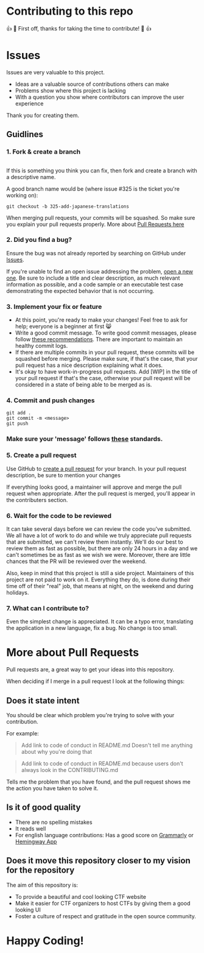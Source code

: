 # Contributing to this repo

:+1: :tada: First off, thanks for taking the time to contribute! :tada: :+1:


# Issues

Issues are very valuable to this project.

* Ideas are a valuable source of contributions others can make
* Problems show where this project is lacking
* With a question you show where contributors can improve the user experience

Thank you for creating them.

## Guidlines

### 1. Fork & create a branch

```shell

```
If this is something you think you can fix, then fork and create a branch with a descriptive name.

A good branch name would be (where issue #325 is the ticket you're working on):

```shell
git checkout -b 325-add-japanese-translations
```

When merging pull requests, your commits will be squashed. So make sure you explain your pull requests properly. More about [Pull Requests here](#Pull-Requests)

### 2.  Did you find a bug?

Ensure the bug was not already reported by searching on GitHub under [Issues](https://github.com/ashawe/CTF-Website-Template-2020/issues?q=is%3Aissue+is%3Aopen+sort%3Aupdated-desc).

If you're unable to find an open issue addressing the problem, [open a new one](https://github.com/ashawe/CTF-Website-Template-2020/issues/new). Be sure to include a title and clear description, as much relevant information as possible, and a code sample or an executable test case demonstrating the expected behavior that is not occurring.

### 3. Implement your fix or feature

*    At this point, you're ready to make your changes! Feel free to ask for help; everyone is a beginner at first 😸
*    Write a good commit message. To write good commit messages, please follow [these recommendations](https://github.com/ashawe/CTF-Website-Template-2020/blob/master/COMMIT-GUIDLINES.md). There are important to maintain an healthy commit logs.
*    If there are multiple commits in your pull request, these commits will be squashed before merging. Please make sure, if that's the case, that your pull request has a nice description explaining what it does.
*    It's okay to have work-in-progress pull requests. Add [WIP] in the title of your pull request if that's the case, otherwise your pull request will be considered in a state of being able to be merged as is.


### 4. Commit and push changes

```shell
git add .
git commit -m <message>
git push
```

### Make sure your 'message' follows [these](https://github.com/ashawe/CTF-Website-Template-2020/blob/master/COMMIT-GUIDLINES.md) standards.

### 5. Create a pull request

Use GitHub to [create a pull request](https://help.github.com/en/desktop/contributing-to-projects/creating-a-pull-request) for your branch. In your pull request description, be sure to mention your changes

If everything looks good, a maintainer will approve and merge the pull request when appropriate. After the pull request is merged, you'll appear in the contributers section.

### 6. Wait for the code to be reviewed

It can take several days before we can review the code you've submitted. We all have a lot of work to do and while we truly appreciate pull requests that are submitted, we can't review them instantly. We'll do our best to review them as fast as possible, but there are only 24 hours in a day and we can't sometimes be as fast as we wish we were. Moreover, there are little chances that the PR will be reviewed over the weekend.

Also, keep in mind that this project is still a side project. Maintainers of this project are not paid to work on it. Everything they do, is done during their time off of their "real" job, that means at night, on the weekend and during holidays.

### 7. What can I contribute to?

Even the simplest change is appreciated. It can be a typo error, translating the application in a new language, fix a bug. No change is too small.

# More about Pull Requests

Pull requests are, a great way to get your ideas into this repository.

When deciding if I merge in a pull request I look at the following things:

## Does it state intent

You should be clear which problem you're trying to solve with your contribution.

For example:

> Add link to code of conduct in README.md
Doesn't tell me anything about why you're doing that

> Add link to code of conduct in README.md because users don't always look in the CONTRIBUTING.md

Tells me the problem that you have found, and the pull request shows me the action you have taken to solve it.


## Is it of good quality

* There are no spelling mistakes
* It reads well
* For english language contributions: Has a good score on [Grammarly](grammarly.com) or [Hemingway App](http://www.hemingwayapp.com/)

## Does it move this repository closer to my vision for the repository

The aim of this repository is:

* To provide a beautiful and cool looking CTF website
* Make it easier for CTF organizers to host CTFs by giving them a good looking UI
* Foster a culture of respect and gratitude in the open source community.

# Happy Coding!
